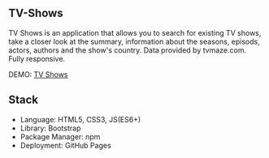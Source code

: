 ## TV-Shows

TV Shows is an application that allows you to search for existing TV shows, take a closer look at the summary, information about the seasons, episods, actors, authors and the show's country. Data provided by tvmaze.com. <br/>
Fully responsive.

DEMO: [TV Shows](https://nikolamitic95.github.io/TV-Shows/)

## Stack

* Language: HTML5, CSS3, JS(ES6+)
* Library: Bootstrap
* Package Manager: npm
* Deployment: GitHub Pages

